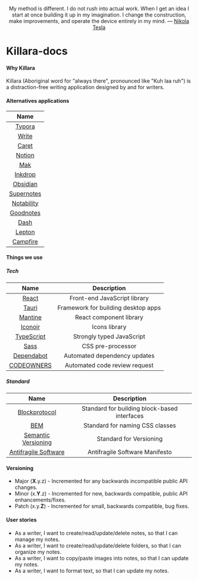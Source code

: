<p align="center">My method is different. I do not rush into actual work. When I get an idea I start at once building it up in my imagination. I change the construction, make improvements, and operate the device entirely in my mind. ― <a href="https://www.goodreads.com/quotes/7143950-my-method-is-different-i-do-not-rush-into-actual">Nikola Tesla</a> </p>

# Killara-docs

#### Why Killara
Killara (Aboriginal word for "always there", pronounced like "Kuh laa ruh") is a distraction-free writing application designed by and for writers.


#### Alternatives applications

| Name                                          |
| :---:                                         |
| [Typora](https://typora.io/)                  |
| [Write](https://write.as/)                    |
| [Caret](https://caret.io/)                    |
| [Notion](https://www.notion.so/)              |
| [Mak](https://inns.studio/mak)                | 
| [Inkdrop](https://www.inkdrop.app/)           |
| [Obsidian](https://obsidian.md/)              |
| [Supernotes](https://supernotes.app/)         |
| [Notability](https://notability.com/)         |
| [Goodnotes](https://www.goodnotes.com/)       |
| [Dash](https://kapeli.com/dash)               |
| [Lepton](https://hackjutsu.com/Lepton/)       |
| [Campfire](https://www.campfirewriting.com/)  |

#### Things we use

##### Tech

| Name                                                                                                                                                                  | Description                                   |
| :---:                                                                                                                                                                 | :---:                                         |
| [React](https://reactjs.org/)                                                                                                                                         | Front-end JavaScript library                  |
| [Tauri](https://mantine.dev/)                                                                                                                                         | Framework for building desktop apps           |
| [Mantine](https://mantine.dev/)                                                                                                                                       | React component library                       |
| [Iconoir](https://iconoir.com/)                                                                                                                                       | Icons library                                 |
| [TypeScript](https://www.typescriptlang.org/)                                                                                                                         | Strongly typed JavaScript                     |
| [Sass](https://sass-lang.com/)                                                                                                                                        | CSS pre-processor                             |
| [Dependabot](https://github.com/dependabot)                                                                                                                           | Automated dependency updates                  |
| [CODEOWNERS](https://docs.github.com/en/repositories/managing-your-repositorys-settings-and-features/customizing-your-repository/about-code-owners)                   | Automated code review request                 |

##### Standard

| Name                                                                                        | Description                                      |
| :---:                                                                                       | :---:                                            |
| [Blockprotocol](https://blockprotocol.org/)                                                 | Standard for building block-based interfaces     |
| [BEM](https://andrew-barnes.medium.com/bem-and-sass-a-perfect-match-5e48d9bc3894)           | Standard for naming CSS classes                  |
| [Semantic Versioning](https://semver.org/)                                                  | Standard for Versioning                          |
| [Antifragile Software](https://www.sciencedirect.com/science/article/pii/S1877050916302290) | Antifragile Software Manifesto                   |

#### Versioning

- Major (**X**.y.z) - Incremented for any backwards incompatible public API changes.
- Minor (x.**Y**.z) - Incremented for new, backwards compatible, public API enhancements/fixes.
- Patch (x.y.**Z**) - Incremented for small, backwards compatible, bug fixes.

#### User stories

- As a writer, I want to create/read/update/delete notes, so that I can manage my notes.
- As a writer, I want to create/read/update/delete folders, so that I can organize my notes.
- As a writer, I want to copy/paste images into notes, so that I can update my notes.
- As a writer, I want to format text, so that I can update my notes. 
